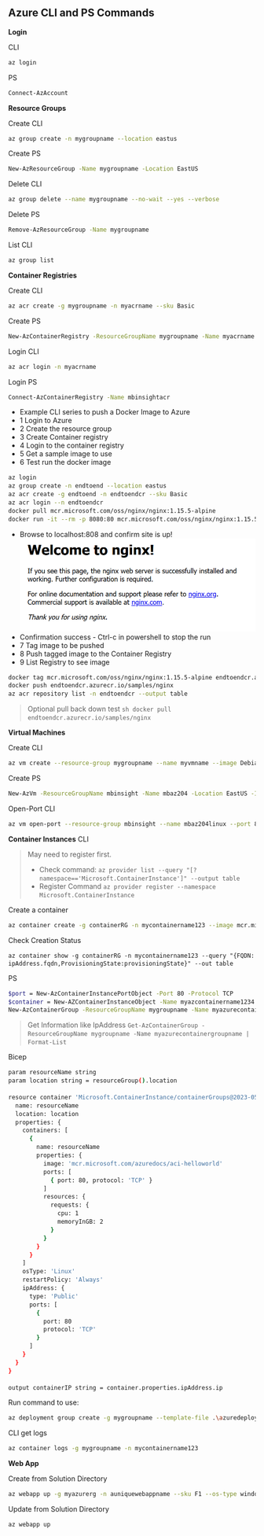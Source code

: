 ## Azure CLI and PS Commands
**Login**

CLI
```sh
az login
```
PS
```sh 
Connect-AzAccount
```
**Resource Groups**

Create CLI
```sh
az group create -n mygroupname --location eastus
```
Create PS
```sh
New-AzResourceGroup -Name mygroupname -Location EastUS
```
Delete CLI
```sh
az group delete --name mygroupname --no-wait --yes --verbose
```
Delete PS
```sh
Remove-AzResourceGroup -Name mygroupname
```
List CLI
```sh
az group list
```
**Container Registries**

Create CLI
```sh
az acr create -g mygroupname -n myacrname --sku Basic
```
Create PS
```sh
New-AzContainerRegistry -ResourceGroupName mygroupname -Name myacrname -EnableAdminUser -Sku Basic
```
Login CLI
```sh
az acr login -n myacrname
```
Login PS
```sh
Connect-AzContainerRegistry -Name mbinsightacr 
```

- Example CLI series to push a Docker Image to Azure
- 1 Login to Azure
- 2 Create the resource group
- 3 Create Container registry
- 4 Login to the container registry
- 5 Get a sample image to use
- 6 Test run the docker image

```sh
az login
az group create -n endtoend --location eastus
az acr create -g endtoend -n endtoendcr --sku Basic
az acr login --n endtoendcr
docker pull mcr.microsoft.com/oss/nginx/nginx:1.15.5-alpine
docker run -it --rm -p 8080:80 mcr.microsoft.com/oss/nginx/nginx:1.15.5-alpine
```
- Browse to localhost:808 and confirm site is up!
![Screen Shot](/Screenshot%20Nginx.png)
- Confirmation success - Ctrl-c in powershell to stop the run 
- 7 Tag image to be pushed
- 8 Push tagged image to the Container Registry
- 9 List Registry to see image
```sh
docker tag mcr.microsoft.com/oss/nginx/nginx:1.15.5-alpine endtoendcr.azurecr.io/samples/nginx
docker push endtoendcr.azurecr.io/samples/nginx
az acr repository list -n endtoendcr --output table
```
> Optional pull back down test
> ```sh docker pull endtoendcr.azurecr.io/samples/nginx ```

**Virtual Machines**

Create CLI
```sh
az vm create --resource-group mygroupname --name myvmname --image Debian11 --admin-username azureuser
```
Create PS
```sh
New-AzVm -ResourceGroupName mbinsight -Name mbaz204 -Location EastUS -Image Debian11 -Size Standard_B22s -PublicIpAddressName mbaz204 -OpenPorts 80 -GenerateSshKey -SshKeyName mbaz204 
```
Open-Port CLI
```sh
az vm open-port --resource-group mbinsight --name mbaz204linux --port 80
```

**Container Instances**
CLI
> May need to register first.
>  - Check command:
>  ```az provider list --query "[?namespace=='Microsoft.ContainerInstance']" --output table```
>  - Register Command
>  ```az provider register --namespace Microsoft.ContainerInstance```

Create a container
```sh
az container create -g containerRG -n mycontainername123 --image mcr.microsoft.com/azuredocs/aci-helloworld --dns-name-label mycontainername123 --ports 80 --os-type Linux --cpu 1 --memory 2
```

Check Creation Status
```sm
az container show -g containerRG -n mycontainername123 --query "{FQDN: ipAddress.fqdn,ProvisioningState:provisioningState}" --out table
```

PS
```sh
$port = New-AzContainerInstancePortObject -Port 80 -Protocol TCP
$container = New-AZContainerInstanceObject -Name myazcontainername1234 -Image mcr.microsoft.com/azuredocs/aci-helloworld:latest -RequestCpu 1 -RequestMemoryInGb 1.5 -Port @($port)
New-AzContainerGroup -ResourceGroupName mygroupname -Name myazurecontainergroupname -Container $container -OsType Linux -IPAddressType Public -Location EastUS
```
> Get Information like IpAddress ```Get-AzContainerGroup -ResourceGroupName mygroupname -Name myazurecontainergroupname | Format-List```

Bicep 
```sh
param resourceName string
param location string = resourceGroup().location

resource container 'Microsoft.ContainerInstance/containerGroups@2023-05-01' = {
  name: resourceName
  location: location
  properties: {
    containers: [
      {
        name: resourceName
        properties: {
          image: 'mcr.microsoft.com/azuredocs/aci-helloworld'
          ports: [
            { port: 80, protocol: 'TCP' }
          ]
          resources: {
            requests: {
              cpu: 1
              memoryInGB: 2
            }
          }
        }
      }
    ]
    osType: 'Linux'
    restartPolicy: 'Always'
    ipAddress: {
      type: 'Public'
      ports: [
        {
          port: 80
          protocol: 'TCP'
        }
      ]
    }
  }
}

output containerIP string = container.properties.ipAddress.ip
```
Run command to use:
```sh
az deployment group create -g mygroupname --template-file .\azuredeploy.bicep 
```

CLI get logs
```sh
az container logs -g mygroupname -n mycontainername123
```

**Web App**

Create from Solution Directory
```sh
az webapp up -g myazurerg -n auniquewebappname --sku F1 --os-type windows
```

Update from Solution Directory
```sh
az webapp up
```

